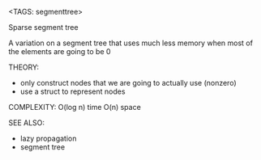 <TAGS: segmenttree>

Sparse segment tree

A variation on a segment tree that uses much less memory when most of the elements are going to be 0

THEORY:
- only construct nodes that we are going to actually use (nonzero)
- use a struct to represent nodes

COMPLEXITY:
O(log n) time
O(n) space

SEE ALSO:
- lazy propagation
- segment tree